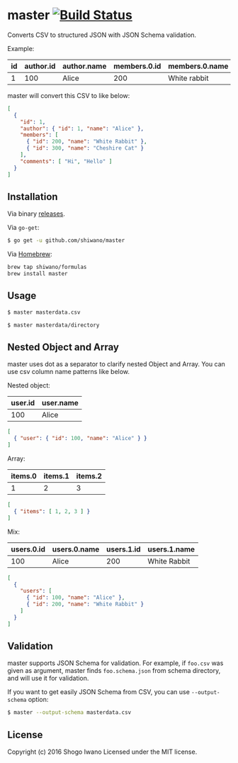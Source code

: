 # master [![Build Status](https://secure.travis-ci.org/shiwano/master.png?branch=master)](http://travis-ci.org/shiwano/master)

Converts CSV to structured JSON with JSON Schema validation.

Example:

|id|author.id|author.name|members.0.id|members.0.name|members.1.id|members.1.name|comments.0|comments.1|
|---|---|---|---|---|---|---|---|---|
|1|100|Alice|200|White rabbit|300|Cheshire Cat|Hi|Hello|

master will convert this CSV to like below:

```json
[
  {
    "id": 1,
    "author": { "id": 1, "name": "Alice" },
    "members": [
      { "id": 200, "name": "White Rabbit" },
      { "id": 300, "name": "Cheshire Cat" }
    ],
    "comments": [ "Hi", "Hello" ]
  }
]
```

## Installation

Via binary [releases](https://github.com/shiwano/master/releases).

Via `go-get`:

```bash
$ go get -u github.com/shiwano/master
```

Via [Homebrew](http://brew.sh/):

```bash
brew tap shiwano/formulas
brew install master
```

## Usage

```bash
$ master masterdata.csv
```

```bash
$ master masterdata/directory
```

## Nested Object and Array

master uses dot as a separator to clarify nested Object and Array. You can use csv column name patterns like below.

Nested object:

|user.id|user.name|
|---|---|
|100|Alice|

```json
[
  { "user": { "id": 100, "name": "Alice" } }
]
```

Array:

|items.0|items.1|items.2|
|---|---|---|
|1|2|3|

```json
[
  { "items": [ 1, 2, 3 ] }
]
```

Mix:

|users.0.id|users.0.name|users.1.id|users.1.name|
|---|---|---|---|
|100|Alice|200|White Rabbit|

```json
[
  {
    "users": [
      { "id": 100, "name": "Alice" },
      { "id": 200, "name": "White Rabbit" }
    ]
  }
]
```

## Validation

master supports JSON Schema for validation. For example, if `foo.csv` was given as argument, master finds `foo.schema.json` from schema directory, and will use it for validation.

If you want to get easily JSON Schema from CSV, you can use `--output-schema` option:

```bash
$ master --output-schema masterdata.csv
```

## License

Copyright (c) 2016 Shogo Iwano
Licensed under the MIT license.
